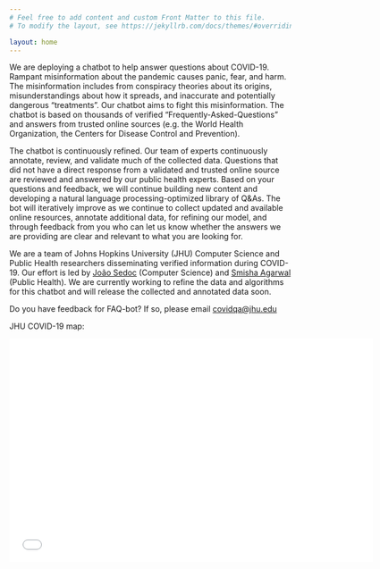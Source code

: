```yaml
---
# Feel free to add content and custom Front Matter to this file.
# To modify the layout, see https://jekyllrb.com/docs/themes/#overriding-theme-defaults

layout: home
---
```


We are deploying a chatbot to help answer questions about COVID-19. Rampant misinformation about the pandemic causes panic, fear, and harm. The misinformation includes from conspiracy theories about its origins, misunderstandings about how it spreads, and inaccurate and potentially dangerous “treatments”. Our chatbot aims to fight this misinformation.
The chatbot is based on thousands of verified “Frequently-Asked-Questions” and answers from trusted online sources (e.g. the World Health Organization, the Centers for Disease Control and Prevention).

The chatbot is continuously refined. Our team of experts continuously annotate, review, and validate much of the collected data. Questions that did not have a direct response from a validated and trusted online source are reviewed and answered by our public health experts. Based on your questions and feedback, we will continue building new content and developing a natural language processing-optimized library of Q&As. The bot will iteratively improve as we continue to collect updated and available online resources, annotate additional data, for refining our model, and through feedback from you who can let us know whether the answers we are providing are clear and relevant to what you are looking for. 

We are a team of Johns Hopkins University (JHU) Computer Science and Public Health researchers disseminating verified information during COVID-19. Our effort is led by [João Sedoc](https://www.cs.jhu.edu/faculty/joao-sedoc/)  (Computer Science) and [Smisha Agarwal](https://www.jhsph.edu/faculty/directory/profile/2943/smisha-agarwal)  (Public Health). We are currently working to refine the data and algorithms for this chatbot and will release the collected and annotated data soon. 

Do you have feedback for FAQ-bot? If so, please email covidqa@jhu.edu

JHU COVID-19 map: 
<iframe width="650" height="400" frameborder="0" scrolling="no" marginheight="0" marginwidth="0" title="2019-nCoV" src="//gisanddata.maps.arcgis.com/apps/Embed/index.html?webmap=14aa9e5660cf42b5b4b546dec6ceec7c&extent=77.3846,11.535,163.5174,52.8632&zoom=true&previewImage=false&scale=true&disable_scroll=true&theme=light"></iframe>



[^1]: [Defense Advanced Research Projects Agency, United States Department of Defense](https://www.darpa.mil/program/deep-exploration-and-filtering-of-text)
[^2]: [Deep Exploration and Filtering of Text Program](https://www.darpa.mil/program/deep-exploration-and-filtering-of-text)
[^3]: [Low Resource Languages for Emergent Incidents Program](https://www.darpa.mil/program/low-resource-languages-for-emergent-incidents)
[^4]: [Active Interpretation of Disparate Alternatives Program](https://www.darpa.mil/program/deep-exploration-and-filtering-of-text)
[^5]: [Knowledge-directed Artificial Intelligence Reasoning over Schemas Program](https://www.darpa.mil/program/knowledge-directed-artificial-intelligence-reasoning-over-schemas)
[^6]: [Human Language Technology Center of Excellence](https://hltcoe.jhu.edu/)

